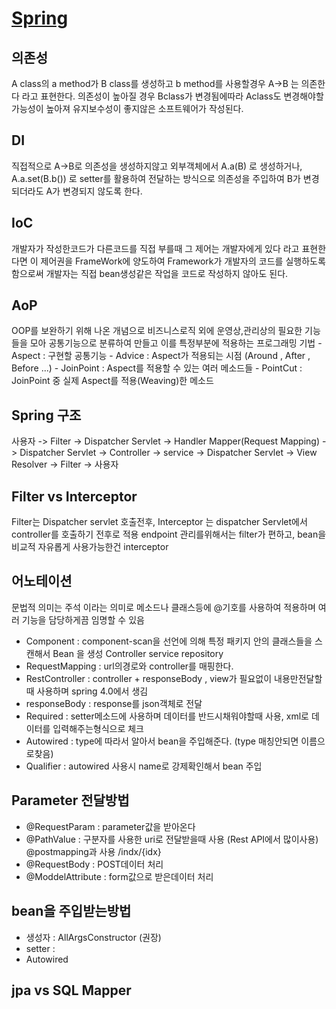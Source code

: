 # [Spring](https://github.com/ppurx/PrepareInterview/blob/master/Spring)
  
  ## 의존성
  A class의 a method가 B class를 생성하고 b method를 사용할경우 A->B 는 의존한다 라고 표현한다.
  의존성이 높아질 경우 Bclass가 변경됨에따라 Aclass도 변경해야할 가능성이 높아져 유지보수성이 좋지않은 소프트웨어가 작성된다.
  
  ## DI
  직접적으로 A->B로 의존성을 생성하지않고 외부객체에서 A.a(B) 로 생성하거나,  A.a.set(B.b()) 로 setter를 활용하여 전달하는 방식으로
  의존성을 주입하여 B가 변경되더라도 A가 변경되지 않도록 한다.
  
  ## IoC
  개발자가 작성한코드가 다른코드를 직접 부를때 그 제어는 개발자에게 있다 라고 표현한다면 이 제어권을 FrameWork에 양도하여 Framework가 개발자의 코드를 실행하도록 함으로써 개발자는 직접 bean생성같은 작업을 코드로 작성하지 않아도 된다.
  
  ## AoP
  OOP를 보완하기 위해 나온 개념으로 비즈니스로직 외에 운영상,관리상의 필요한 기능들을 모아 공통기능으로 분류하여 만들고 이를 특정부분에 적용하는 프로그래밍 기법
    - Aspect : 구현할 공통기능
    - Advice : Aspect가 적용되는 시점 (Around , After , Before ...)
    - JoinPoint : Aspect를 적용할 수 있는 여러 메소드들
    - PointCut : JoinPoint 중 실제 Aspect를 적용(Weaving)한 메소드
        
  ## Spring 구조
  사용자 -> Filter -> Dispatcher Servlet -> Handler Mapper(Request Mapping) -> Dispatcher Servlet -> Controller -> service -> Dispatcher Servlet -> View Resolver -> Filter -> 사용자
  
  ## Filter vs Interceptor
  Filter는 Dispatcher servlet 호출전후, Interceptor 는 dispatcher Servlet에서 controller를 호출하기 전후로 적용
  endpoint 관리를위해서는 filter가 편하고, bean을 비교적 자유롭게 사용가능한건 interceptor
  
  ## 어노테이션
  문법적 의미는 주석 이라는 의미로 메소드나 클래스등에 @기호를 사용하여 적용하며 여러 기능을 담당하게끔 임명할 수 있음
  - Component : component-scan을 선언에 의해 특정 패키지 안의 클래스들을 스캔해서 Bean 을 생성
    Controller
    service
    repository
  - RequestMapping : url의경로와 controller를 매핑한다.
  - RestController : controller + responseBody , view가 필요없이 내용만전달할때 사용하며 spring 4.0에서 생김
  - responseBody : response를 json객체로 전달
  - Required : setter메소드에 사용하며 데이터를 반드시채워야할때 사용, xml로 데이터를 입력해주는형식으로 체크
  - Autowired : type에 따라서 알아서 bean을 주입해준다. (type 매칭안되면 이름으로찾음)
  - Qualifier : autowired 사용시 name로 강제확인해서 bean 주입
  
  ## Parameter 전달방법
  - @RequestParam : parameter값을 받아온다
  - @PathValue : 구분자를 사용한 uri로 전달받을때 사용 (Rest API에서 많이사용) @postmapping과 사용 /indx/{idx}
  - @RequestBody : POST데이터 처리
  - @ModdelAttribute : form값으로 받은데이터 처리
    
  ## bean을 주입받는방법
  - 생성자 : AllArgsConstructor (권장)
  - setter : 
  - Autowired
    
  ## jpa vs SQL Mapper

